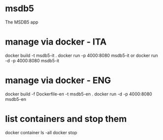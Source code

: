 # msdb5
The MSDB5 app

# manage via docker - ITA
docker build -t msdb5-it .
docker run -p 4000:8080 msdb5-it
or
docker run -d -p 4000:8080 msdb5-it

# manage via docker - ENG
docker build -f Dockerfile-en -t msdb5-en .
docker run -d -p 4000:8080 msdb5-en

# list containers and stop them
docker container ls -all
docker stop <container-id>
